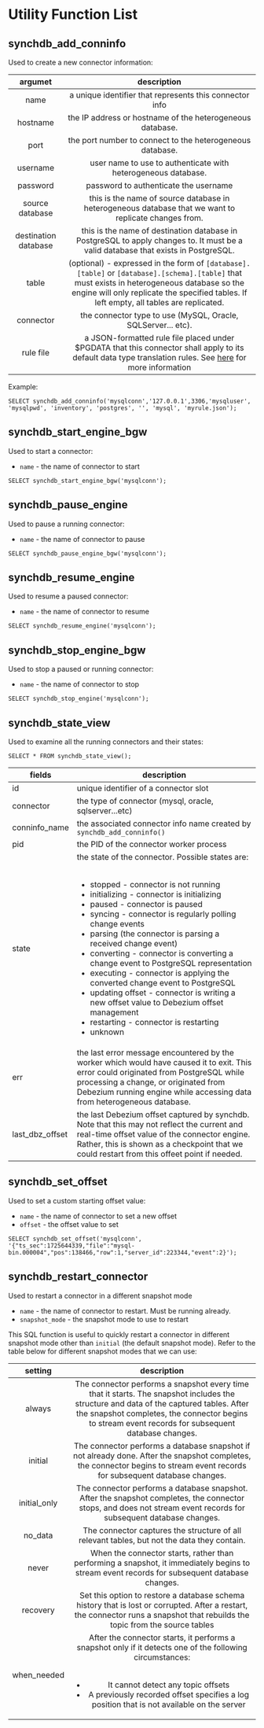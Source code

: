 # Utility Function List

## synchdb_add_conninfo

Used to create a new connector information:

|        argumet        |                                                                                                                description                                                                                                                |
|:--------------------: |:----------------------------------------------------------------------------------------------------------------------------------------------------------------------------------------------------------------------------------------: |
| name                  | a unique identifier that represents this connector info                                                                                                                                                                                   |
| hostname              | the IP address or hostname of the heterogeneous database.                                                                                                                                                                                 |
| port                  | the port number to connect to the heterogeneous database.                                                                                                                                                                                 |
| username              | user name to use to authenticate with heterogeneous database.                                                                                                                                                                             |
| password              | password to authenticate the username                                                                                                                                                                                                     |
| source database       | this is the name of source database in heterogeneous database that we want to replicate changes from.                                                                                                                                     |
| destination database  | this is the name of destination database in PostgreSQL to apply changes to. It must be a valid database that exists in PostgreSQL.                                                                                                        |
| table                 | (optional) - expressed in the form of `[database].[table]` or `[database].[schema].[table]` that must exists in heterogeneous database so the engine will only replicate the specified tables. If left empty, all tables are replicated.  |
| connector             | the connector type to use (MySQL, Oracle, SQLServer... etc).                                                                                                                                                                              |
| rule file             | a JSON-formatted rule file placed under $PGDATA that this connector shall apply to its default data type translation rules. See [here](https://docs.synchdb.com/user-guide/transform_rule_file/) for more information    

Example:

```
SELECT synchdb_add_conninfo('mysqlconn','127.0.0.1',3306,'mysqluser', 'mysqlpwd', 'inventory', 'postgres', '', 'mysql', 'myrule.json');
```

## synchdb_start_engine_bgw
Used to start a connector:
* `name` - the name of connector to start

```
SELECT synchdb_start_engine_bgw('mysqlconn');
```

## synchdb_pause_engine
Used to pause a running connector:
* `name` - the name of connector to pause

```
SELECT synchdb_pause_engine_bgw('mysqlconn');
```

## synchdb_resume_engine
Used to resume a paused connector:
* `name` - the name of connector to resume

```
SELECT synchdb_resume_engine('mysqlconn');
```

## synchdb_stop_engine_bgw
Used to stop a paused or running connector:
* `name` - the name of connector to stop

```
SELECT synchdb_stop_engine('mysqlconn');
```

## synchdb_state_view
Used to examine all the running connectors and their states:
```
SELECT * FROM synchdb_state_view();
```

| fields          	| description                                                                                                                                                                                                                                                                                                                                                                                                                                                                                                                                                                                                                                                                      	|
|-----------------	|----------------------------------------------------------------------------------------------------------------------------------------------------------------------------------------------------------------------------------------------------------------------------------------------------------------------------------------------------------------------------------------------------------------------------------------------------------------------------------------------------------------------------------------------------------------------------------------------------------------------------------------------------------------------------------	|
| id              	| unique identifier of a connector slot                                                                                                                                                                                                                                                                                                                                                                                                                                                                                                                                                                                                                                            	|
| connector       	| the type of connector (mysql, oracle, sqlserver...etc)                                                                                                                                                                                                                                                                                                                                                                                                                                                                                                                                                                                                                           	|
| conninfo_name   	| the associated connector info name created by `synchdb_add_conninfo()`                                                                                                                                                                                                                                                                                                                                                                                                                                                                                                                                                                                                           	|
| pid             	| the PID of the connector worker process                                                                                                                                                                                                                                                                                                                                                                                                                                                                                                                                                                                                                                          	|
| state           	| the state of the connector. Possible states are: <br><br><ul><li>stopped - connector is not running</li><li>initializing - connector is initializing</li><li>paused - connector is paused</li><li>syncing - connector is regularly polling change events</li><li>parsing (the connector is parsing a received change event) </li><li>converting - connector is converting a change event to PostgreSQL representation</li><li>executing - connector is applying the converted change event to PostgreSQL</li><li>updating offset - connector is writing a new offset value to Debezium offset management</li><li>restarting - connector is restarting </li><li>unknown</li></ul> 	|
| err             	| the last error message encountered by the worker which would have caused it to exit. This error could originated from PostgreSQL while processing a change, or originated from Debezium running engine while accessing data from heterogeneous database.                                                                                                                                                                                                                                                                                                                                                                                                                         	|
| last_dbz_offset 	| the last Debezium offset captured by synchdb. Note that this may not reflect the current and real-time offset value of the connector engine. Rather, this is shown as a checkpoint that we could restart from this offeet point if needed.                                                                                                                                                                                                                                                                                                                                                                                                                                       	|
## synchdb_set_offset
Used to set a custom starting offset value:
* `name` - the name of connector to set a new offset
* `offset` - the offset value to set

```
SELECT synchdb_set_offset('mysqlconn', '{"ts_sec":1725644339,"file":"mysql-bin.000004","pos":138466,"row":1,"server_id":223344,"event":2}');
```

## synchdb_restart_connector
Used to restart a connector in a different snapshot mode
* `name` - the name of connector to restart. Must be running already.
* `snapshot_mode` - the snapshot mode to use to restart

This SQL function is useful to quickly restart a connector in different snapshot mode other than `initial` (the default snapshot mode). Refer to the table below for different snapshot modes that we can use:

|  **setting** 	|                                                                                                                             **description**                                                                                                                             	|
|:------------:	|:-----------------------------------------------------------------------------------------------------------------------------------------------------------------------------------------------------------------------------------------------------------------------:	|
| always       	| The connector performs a snapshot every time that it starts. The snapshot includes the structure and data of the captured tables. After the snapshot completes, the connector begins to stream event records for subsequent database changes.                           	|
| initial      	| The connector performs a database snapshot if not already done. After the snapshot completes, the connector begins to stream event records for subsequent database changes.                                                                                             	|
| initial_only 	| The connector performs a database snapshot. After the snapshot completes, the connector stops, and does not stream event records for subsequent database changes.                                                                                                       	|
| no_data      	| The connector captures the structure of all relevant tables, but not the data they contain.                                                                                                                                                                             	|
| never        	| When the connector starts, rather than performing a snapshot, it immediately begins to stream event records for subsequent database changes.                                                                                                                            	|
| recovery     	| Set this option to restore a database schema history that is lost or corrupted. After a restart, the connector runs a snapshot that rebuilds the topic from the source tables                                                                                           	|
| when_needed  	| After the connector starts, it performs a snapshot only if it detects one of the following circumstances:<br><br><ul><li>It cannot detect any topic offsets</li><li>A previously recorded offset specifies a log position that is not available on the server</li></ul> 	| 

